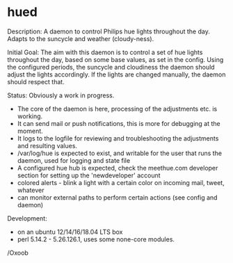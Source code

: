 hued
====

Description:
A daemon to control Philips hue lights throughout the day. Adapts to the suncycle and weather (cloudy-ness).

Initial Goal:
The aim with this daemon is to control a set of hue lights throughout the day, based on some base values, as set in the config. Using the configured periods, the suncycle and cloudiness the daemon should adjust the lights accordingly. If the lights are changed manually, the daemon should respect that. 

Status:
Obviously a work in progress.
- The core of the daemon is here, processing of the adjustments etc. is working.
- It can send mail or push notifications, this is more for debugging at the moment.
- It logs to the logfile for reviewing and troubleshooting the adjustments and resulting values.
- /var/log/hue is expected to exist, and writable for the user that runs the daemon, used for logging and state file
- A configured hue hub is expected, check the meethue.com developer section for setting up the 'newdeveloper' account
- colored alerts - blink a light with a certain color on incoming mail, tweet, whatever  
- can monitor external paths to perform certain actions (see config and daemon)

Development:
- on an ubuntu 12/14/16/18.04 LTS box
- perl 5.14.2 - 5.26.126.1, uses some none-core modules.

/Oxoob

